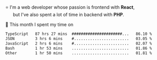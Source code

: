 ⭐ I'm a web developer whose passion is frontend with <b>React</b>,<br/>
&nbsp; &nbsp; &nbsp; but I've also spent a lot of time in backend with <b>PHP</b>.

📅 This month I spent my time on

<!--START_SECTION:waka-->

```txt
TypeScript   87 hrs 27 mins  ######################...   86.10 %
JSON         3 hrs 6 mins    #........................   03.05 %
JavaScript   2 hrs 6 mins    #........................   02.07 %
Bash         1 hr 53 mins    .........................   01.86 %
Other        1 hr 50 mins    .........................   01.81 %
```

<!--END_SECTION:waka-->
